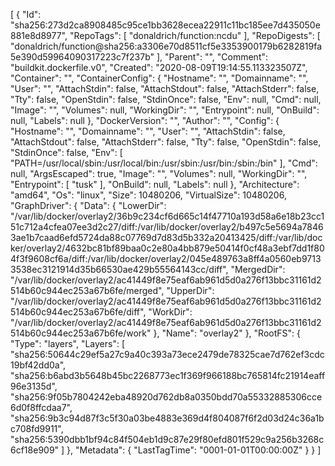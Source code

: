 [
{
"Id": "sha256:273d2ca8908485c95ce1bb3628ecea22911c11bc185ee7d435050e881e8d8977",
"RepoTags": [
"donaldrich/function:ncdu"
],
"RepoDigests": [
"donaldrich/function@sha256:a3306e70d8511cf5e3353900179b6282819fa5e390d59964090317223c7f237b"
],
"Parent": "",
"Comment": "buildkit.dockerfile.v0",
"Created": "2020-08-09T19:14:55.113323507Z",
"Container": "",
"ContainerConfig": {
"Hostname": "",
"Domainname": "",
"User": "",
"AttachStdin": false,
"AttachStdout": false,
"AttachStderr": false,
"Tty": false,
"OpenStdin": false,
"StdinOnce": false,
"Env": null,
"Cmd": null,
"Image": "",
"Volumes": null,
"WorkingDir": "",
"Entrypoint": null,
"OnBuild": null,
"Labels": null
},
"DockerVersion": "",
"Author": "",
"Config": {
"Hostname": "",
"Domainname": "",
"User": "",
"AttachStdin": false,
"AttachStdout": false,
"AttachStderr": false,
"Tty": false,
"OpenStdin": false,
"StdinOnce": false,
"Env": [
"PATH=/usr/local/sbin:/usr/local/bin:/usr/sbin:/usr/bin:/sbin:/bin"
],
"Cmd": null,
"ArgsEscaped": true,
"Image": "",
"Volumes": null,
"WorkingDir": "",
"Entrypoint": [
"tusk"
],
"OnBuild": null,
"Labels": null
},
"Architecture": "amd64",
"Os": "linux",
"Size": 10480206,
"VirtualSize": 10480206,
"GraphDriver": {
"Data": {
"LowerDir": "/var/lib/docker/overlay2/36b9c234cf6d665c14f47710a193d58a6e18b23cc151c712a4cfea07ee3d2c27/diff:/var/lib/docker/overlay2/b497c5e5694a78463ae1b7caad6efd5724da88c07769d7d83d5b332a20413425/diff:/var/lib/docker/overlay2/4632bc81bf89baa0c2e80a4bb879e50414f0cf48a3ebf7dd1f804f3f9608cf6a/diff:/var/lib/docker/overlay2/045e489763a8ff4a0560eb97133538ec3121914d35b66530ae429b55564143cc/diff",
"MergedDir": "/var/lib/docker/overlay2/ac41449f8e75eaf6ab961d5d0a276f13bbc31161d2514b60c944ec253a67b6fe/merged",
"UpperDir": "/var/lib/docker/overlay2/ac41449f8e75eaf6ab961d5d0a276f13bbc31161d2514b60c944ec253a67b6fe/diff",
"WorkDir": "/var/lib/docker/overlay2/ac41449f8e75eaf6ab961d5d0a276f13bbc31161d2514b60c944ec253a67b6fe/work"
},
"Name": "overlay2"
},
"RootFS": {
"Type": "layers",
"Layers": [
"sha256:50644c29ef5a27c9a40c393a73ece2479de78325cae7d762ef3cdc19bf42dd0a",
"sha256:b6abd3b5648b45bc2268773ec1f369f966188bc765814fc21914eaff96e3135d",
"sha256:9f05b7804242eba48920d762db8a0350bdd70a55332885306cce6d0f8ffcdaa7",
"sha256:9b3c94d87f3c5f30a03be4883e369d4f804087f6f2d03d24c36a1bc708fd9911",
"sha256:5390dbb1bf94c84f504eb1d9c87e29f80efd801f529c9a256b3268c6cf18e909"
]
},
"Metadata": {
"LastTagTime": "0001-01-01T00:00:00Z"
}
}
]
